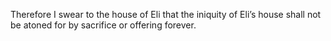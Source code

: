 Therefore I swear to the house of Eli that the iniquity of Eli’s house shall not be atoned for by sacrifice or offering forever.

